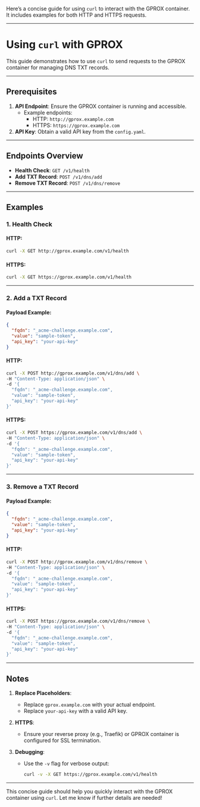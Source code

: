 Here’s a concise guide for using `curl` to interact with the GPROX container. It includes examples for both HTTP and HTTPS requests.

---

# **Using `curl` with GPROX**

This guide demonstrates how to use `curl` to send requests to the GPROX container for managing DNS TXT records.

---

## **Prerequisites**
1. **API Endpoint**: Ensure the GPROX container is running and accessible.
   - Example endpoints:
     - HTTP: `http://gprox.example.com`
     - HTTPS: `https://gprox.example.com`
2. **API Key**: Obtain a valid API key from the `config.yaml`.

---

## **Endpoints Overview**

- **Health Check**: `GET /v1/health`
- **Add TXT Record**: `POST /v1/dns/add`
- **Remove TXT Record**: `POST /v1/dns/remove`

---

## **Examples**

### **1. Health Check**
#### HTTP:
```bash
curl -X GET http://gprox.example.com/v1/health
```

#### HTTPS:
```bash
curl -X GET https://gprox.example.com/v1/health
```

---

### **2. Add a TXT Record**
#### Payload Example:
```json
{
  "fqdn": "_acme-challenge.example.com",
  "value": "sample-token",
  "api_key": "your-api-key"
}
```

#### HTTP:
```bash
curl -X POST http://gprox.example.com/v1/dns/add \
-H "Content-Type: application/json" \
-d '{
  "fqdn": "_acme-challenge.example.com",
  "value": "sample-token",
  "api_key": "your-api-key"
}'
```

#### HTTPS:
```bash
curl -X POST https://gprox.example.com/v1/dns/add \
-H "Content-Type: application/json" \
-d '{
  "fqdn": "_acme-challenge.example.com",
  "value": "sample-token",
  "api_key": "your-api-key"
}'
```

---

### **3. Remove a TXT Record**
#### Payload Example:
```json
{
  "fqdn": "_acme-challenge.example.com",
  "value": "sample-token",
  "api_key": "your-api-key"
}
```

#### HTTP:
```bash
curl -X POST http://gprox.example.com/v1/dns/remove \
-H "Content-Type: application/json" \
-d '{
  "fqdn": "_acme-challenge.example.com",
  "value": "sample-token",
  "api_key": "your-api-key"
}'
```

#### HTTPS:
```bash
curl -X POST https://gprox.example.com/v1/dns/remove \
-H "Content-Type: application/json" \
-d '{
  "fqdn": "_acme-challenge.example.com",
  "value": "sample-token",
  "api_key": "your-api-key"
}'
```

---

## **Notes**

1. **Replace Placeholders**:
   - Replace `gprox.example.com` with your actual endpoint.
   - Replace `your-api-key` with a valid API key.

2. **HTTPS**:
   - Ensure your reverse proxy (e.g., Traefik) or GPROX container is configured for SSL termination.

3. **Debugging**:
   - Use the `-v` flag for verbose output:
     ```bash
     curl -v -X GET https://gprox.example.com/v1/health
     ```

---

This concise guide should help you quickly interact with the GPROX container using `curl`. Let me know if further details are needed!